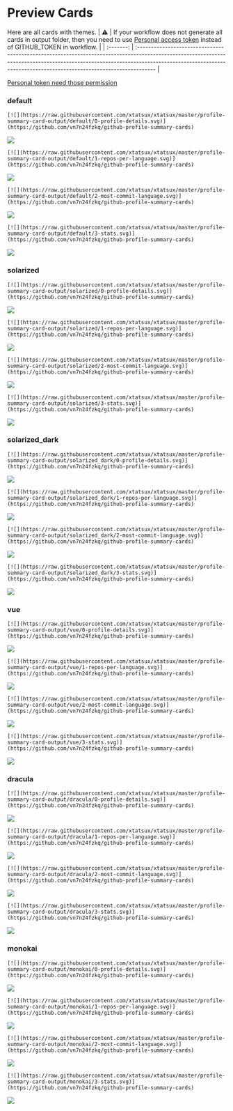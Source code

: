 
# Preview Cards

Here are all cards with themes.
| :warning: | If your workflow does not generate all cards in output folder, then you need to use [Personal access token](https://docs.github.com/en/actions/configuring-and-managing-workflows/creating-and-storing-encrypted-secrets) instead of GITHUB_TOKEN in workflow. |
| :-------: | :------------------------------------------------------------------------------------------------------------------------------------------------------------------------------------------------------------------------------------------------ |

[Personal token need those permission](https://github.com/vn7n24fzkq/github-profile-summary-cards/wiki/Personal-access-token-permissions)


### default


```
[![](https://raw.githubusercontent.com/xtatsux/xtatsux/master/profile-summary-card-output/default/0-profile-details.svg)](https://github.com/vn7n24fzkq/github-profile-summary-cards)
```
![](https://raw.githubusercontent.com/xtatsux/xtatsux/master/profile-summary-card-output/default/0-profile-details.svg)


```
[![](https://raw.githubusercontent.com/xtatsux/xtatsux/master/profile-summary-card-output/default/1-repos-per-language.svg)](https://github.com/vn7n24fzkq/github-profile-summary-cards)
```
![](https://raw.githubusercontent.com/xtatsux/xtatsux/master/profile-summary-card-output/default/1-repos-per-language.svg)


```
[![](https://raw.githubusercontent.com/xtatsux/xtatsux/master/profile-summary-card-output/default/2-most-commit-language.svg)](https://github.com/vn7n24fzkq/github-profile-summary-cards)
```
![](https://raw.githubusercontent.com/xtatsux/xtatsux/master/profile-summary-card-output/default/2-most-commit-language.svg)


```
[![](https://raw.githubusercontent.com/xtatsux/xtatsux/master/profile-summary-card-output/default/3-stats.svg)](https://github.com/vn7n24fzkq/github-profile-summary-cards)
```
![](https://raw.githubusercontent.com/xtatsux/xtatsux/master/profile-summary-card-output/default/3-stats.svg)


### solarized


```
[![](https://raw.githubusercontent.com/xtatsux/xtatsux/master/profile-summary-card-output/solarized/0-profile-details.svg)](https://github.com/vn7n24fzkq/github-profile-summary-cards)
```
![](https://raw.githubusercontent.com/xtatsux/xtatsux/master/profile-summary-card-output/solarized/0-profile-details.svg)


```
[![](https://raw.githubusercontent.com/xtatsux/xtatsux/master/profile-summary-card-output/solarized/1-repos-per-language.svg)](https://github.com/vn7n24fzkq/github-profile-summary-cards)
```
![](https://raw.githubusercontent.com/xtatsux/xtatsux/master/profile-summary-card-output/solarized/1-repos-per-language.svg)


```
[![](https://raw.githubusercontent.com/xtatsux/xtatsux/master/profile-summary-card-output/solarized/2-most-commit-language.svg)](https://github.com/vn7n24fzkq/github-profile-summary-cards)
```
![](https://raw.githubusercontent.com/xtatsux/xtatsux/master/profile-summary-card-output/solarized/2-most-commit-language.svg)


```
[![](https://raw.githubusercontent.com/xtatsux/xtatsux/master/profile-summary-card-output/solarized/3-stats.svg)](https://github.com/vn7n24fzkq/github-profile-summary-cards)
```
![](https://raw.githubusercontent.com/xtatsux/xtatsux/master/profile-summary-card-output/solarized/3-stats.svg)


### solarized_dark


```
[![](https://raw.githubusercontent.com/xtatsux/xtatsux/master/profile-summary-card-output/solarized_dark/0-profile-details.svg)](https://github.com/vn7n24fzkq/github-profile-summary-cards)
```
![](https://raw.githubusercontent.com/xtatsux/xtatsux/master/profile-summary-card-output/solarized_dark/0-profile-details.svg)


```
[![](https://raw.githubusercontent.com/xtatsux/xtatsux/master/profile-summary-card-output/solarized_dark/1-repos-per-language.svg)](https://github.com/vn7n24fzkq/github-profile-summary-cards)
```
![](https://raw.githubusercontent.com/xtatsux/xtatsux/master/profile-summary-card-output/solarized_dark/1-repos-per-language.svg)


```
[![](https://raw.githubusercontent.com/xtatsux/xtatsux/master/profile-summary-card-output/solarized_dark/2-most-commit-language.svg)](https://github.com/vn7n24fzkq/github-profile-summary-cards)
```
![](https://raw.githubusercontent.com/xtatsux/xtatsux/master/profile-summary-card-output/solarized_dark/2-most-commit-language.svg)


```
[![](https://raw.githubusercontent.com/xtatsux/xtatsux/master/profile-summary-card-output/solarized_dark/3-stats.svg)](https://github.com/vn7n24fzkq/github-profile-summary-cards)
```
![](https://raw.githubusercontent.com/xtatsux/xtatsux/master/profile-summary-card-output/solarized_dark/3-stats.svg)


### vue


```
[![](https://raw.githubusercontent.com/xtatsux/xtatsux/master/profile-summary-card-output/vue/0-profile-details.svg)](https://github.com/vn7n24fzkq/github-profile-summary-cards)
```
![](https://raw.githubusercontent.com/xtatsux/xtatsux/master/profile-summary-card-output/vue/0-profile-details.svg)


```
[![](https://raw.githubusercontent.com/xtatsux/xtatsux/master/profile-summary-card-output/vue/1-repos-per-language.svg)](https://github.com/vn7n24fzkq/github-profile-summary-cards)
```
![](https://raw.githubusercontent.com/xtatsux/xtatsux/master/profile-summary-card-output/vue/1-repos-per-language.svg)


```
[![](https://raw.githubusercontent.com/xtatsux/xtatsux/master/profile-summary-card-output/vue/2-most-commit-language.svg)](https://github.com/vn7n24fzkq/github-profile-summary-cards)
```
![](https://raw.githubusercontent.com/xtatsux/xtatsux/master/profile-summary-card-output/vue/2-most-commit-language.svg)


```
[![](https://raw.githubusercontent.com/xtatsux/xtatsux/master/profile-summary-card-output/vue/3-stats.svg)](https://github.com/vn7n24fzkq/github-profile-summary-cards)
```
![](https://raw.githubusercontent.com/xtatsux/xtatsux/master/profile-summary-card-output/vue/3-stats.svg)


### dracula


```
[![](https://raw.githubusercontent.com/xtatsux/xtatsux/master/profile-summary-card-output/dracula/0-profile-details.svg)](https://github.com/vn7n24fzkq/github-profile-summary-cards)
```
![](https://raw.githubusercontent.com/xtatsux/xtatsux/master/profile-summary-card-output/dracula/0-profile-details.svg)


```
[![](https://raw.githubusercontent.com/xtatsux/xtatsux/master/profile-summary-card-output/dracula/1-repos-per-language.svg)](https://github.com/vn7n24fzkq/github-profile-summary-cards)
```
![](https://raw.githubusercontent.com/xtatsux/xtatsux/master/profile-summary-card-output/dracula/1-repos-per-language.svg)


```
[![](https://raw.githubusercontent.com/xtatsux/xtatsux/master/profile-summary-card-output/dracula/2-most-commit-language.svg)](https://github.com/vn7n24fzkq/github-profile-summary-cards)
```
![](https://raw.githubusercontent.com/xtatsux/xtatsux/master/profile-summary-card-output/dracula/2-most-commit-language.svg)


```
[![](https://raw.githubusercontent.com/xtatsux/xtatsux/master/profile-summary-card-output/dracula/3-stats.svg)](https://github.com/vn7n24fzkq/github-profile-summary-cards)
```
![](https://raw.githubusercontent.com/xtatsux/xtatsux/master/profile-summary-card-output/dracula/3-stats.svg)


### monokai


```
[![](https://raw.githubusercontent.com/xtatsux/xtatsux/master/profile-summary-card-output/monokai/0-profile-details.svg)](https://github.com/vn7n24fzkq/github-profile-summary-cards)
```
![](https://raw.githubusercontent.com/xtatsux/xtatsux/master/profile-summary-card-output/monokai/0-profile-details.svg)


```
[![](https://raw.githubusercontent.com/xtatsux/xtatsux/master/profile-summary-card-output/monokai/1-repos-per-language.svg)](https://github.com/vn7n24fzkq/github-profile-summary-cards)
```
![](https://raw.githubusercontent.com/xtatsux/xtatsux/master/profile-summary-card-output/monokai/1-repos-per-language.svg)


```
[![](https://raw.githubusercontent.com/xtatsux/xtatsux/master/profile-summary-card-output/monokai/2-most-commit-language.svg)](https://github.com/vn7n24fzkq/github-profile-summary-cards)
```
![](https://raw.githubusercontent.com/xtatsux/xtatsux/master/profile-summary-card-output/monokai/2-most-commit-language.svg)


```
[![](https://raw.githubusercontent.com/xtatsux/xtatsux/master/profile-summary-card-output/monokai/3-stats.svg)](https://github.com/vn7n24fzkq/github-profile-summary-cards)
```
![](https://raw.githubusercontent.com/xtatsux/xtatsux/master/profile-summary-card-output/monokai/3-stats.svg)

